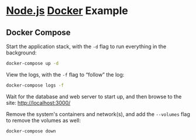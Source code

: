 # [Node.js](https://nodejs.org/en/) [Docker](https://www.docker.com/) Example

## Docker Compose

Start the application stack, with the `-d` flag to run everything in the background:

```sh
docker-compose up -d
```

View the logs, with the `-f` flag to “follow” the log:

```sh
docker-compose logs -f
```

Wait for the database and web server to start up, and then browse to the site: [http://localhost:3000/](http://localhost:3000/)

Remove the system's containers and network(s), and add the `--volumes` flag to remove the volumes as well:

```sh
docker-compose down
```
